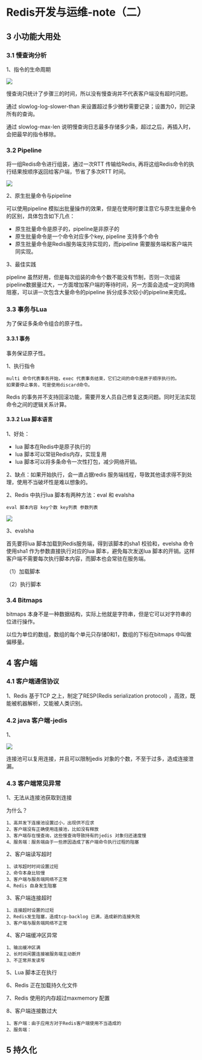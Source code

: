 # Redis开发与运维-note（二）

## 3 小功能大用处

### 3.1 慢查询分析

1、指令的生命周期

![](../.gitbook/assets/image%20%2880%29.png)

慢查询只统计了步骤三的时间，所以没有慢查询并不代表客户端没有超时问题。

通过 slowlog-log-slower-than 来设置超过多少微秒需要记录；设置为0，则记录所有的查询。

通过 slowlog-max-len 说明慢查询日志最多存储多少条，超过之后，再插入时，会把最早的指令移除。

### 3.2  Pipeline

将一组Redis命令进行组装，通过一次RTT 传输给Redis, 再将这组Redis命令的执行结果按顺序返回给客户端，节省了多次RTT 时间。

![](../.gitbook/assets/image%20%2878%29.png)

2、原生批量命令与pipeline

可以使用pipeline 模拟出批量操作的效果，但是在使用时要注意它与原生批量命令的区别，具体包含如下几点：

* 原生批量命令是原子的，pipeline是非原子的
* 原生批量命令是一个命令对应多个key, pipeline 支持多个命令
* 原生批量命令是Redis服务端支持实现的，而pipeline 需要服务端和客户端共同实现。

3、最佳实践

pipeline 虽然好用，但是每次组装的命令个数不能没有节制，否则一次组装pipeline数据量过大，一方面增加客户端的等待时间，另一方面会造成一定的网络阻塞，可以讲一次包含大量命令的pipeline 拆分成多次较小的pipeline来完成。

### 3.3 事务与Lua

为了保证多条命令组合的原子性。

#### 3.3.1 事务

事务保证原子性。

1、执行指令

```text
multi 命令代表事务开始，exec 代表事务结束，它们之间的命令是原子顺序执行的。
如果要停止事务，可是使用discard命令。
```

Redis 的事务并不支持回滚功能，需要开发人员自己修复这类问题。同时无法实现命令之间的逻辑关系计算。



#### 3.3.2 Lua 脚本语言

1、好处：

* lua 脚本在Redis中是原子执行的
* lua 脚本可以常驻Redis内存，实现复用
* lua 脚本可以将多条命令一次性打包，减少网络开销。

2、缺点：如果开始执行，会一直占据redis 服务端线程，导致其他请求得不到处理，使用不当破坏性是难以想象的。



2、Redis 中执行lua 脚本有两种方法：eval 和 evalsha

```text
eval 脚本内容 key个数 key列表 参数列表

```

![](../.gitbook/assets/image%20%2872%29.png)

3、evalsha 

首先要将lua 脚本加载到Redis服务端，得到该脚本的sha1 校验和，evelsha 命令使用sha1 作为参数直接执行对应的lua 脚本，避免每次发送lua 脚本的开销。这样客户端不需要每次执行脚本内容，而脚本也会常驻在服务端。

（1）加载脚本

（2）执行脚本

### 3.4 Bitmaps

bitmaps 本身不是一种数据结构，实际上他就是字符串，但是它可以对字符串的位进行操作。

以位为单位的数组，数组的每个单元只存储0和1，数组的下标在bitmaps 中叫做偏移量。



## 4 客户端

### 4.1 客户端通信协议

1、Redis 基于TCP 之上，制定了RESP\(Redis serialization protocol\) ，高效，既能被机器解析，又能被人类识别。

### 4.2 java 客户端-jedis

1、

![](../.gitbook/assets/image%20%2875%29.png)

连接池可以复用连接，并且可以限制jedis 对象的个数，不至于过多，造成连接泄漏。

### 4.3 客户端常见异常

1、无法从连接池获取到连接

为什么？

```text
1、高并发下连接池设置过小，出现供不应求
2、客户端没有正确使用连接池，比如没有释放
3、客户端存在慢查询，这些慢查询导致持有的jedis 对象归还速度慢
4、服务端：服务端由于一些原因造成了客户端命令执行过程的阻塞
```

2、客户端读写超时

```text
1、读写超时时间设置过短
2、命令本身比较慢
3、客户端与服务端网络不正常
4、Redis 自身发生阻塞
```

3、客户端连接超时

```text
1、连接超时设置的过短
2、Redis发生阻塞，造成tcp-backlog 已满，造成新的连接失败
3、客户端与服务端网络不正常
```

4、客户端缓冲区异常

```text
1、输出缓冲区满
2、长时间闲置连接被服务端主动断开
3、不正常并发读写

```

5、Lua 脚本正在执行

6、Redis 正在加载持久化文件



7、Redis 使用的内存超过maxmemory 配置

8、客户端连接数过大

```text
1、客户端：由于应用方对于Redis客户端使用不当造成的
2、服务端：
```

## 5 持久化







